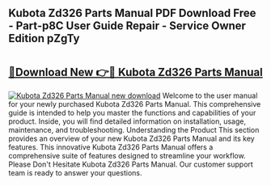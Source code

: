## Kubota Zd326 Parts Manual PDF Download Free - Part-p8C User Guide Repair - Service Owner Edition pZgTy

# <h2><a href="http://bc45802.oget.top/?id=Kubota+Zd326+Parts+Manual">🔗Download New 👉🔴 Kubota Zd326 Parts Manual</a></h2>

[![Kubota Zd326 Parts Manual new download](https://i.imgur.com/5g1atiW.png)](http://bc45802.oget.top/?id=Kubota+Zd326+Parts+Manual)
Welcome to the user manual for your newly purchased Kubota Zd326 Parts Manual. This comprehensive guide is intended to help you master the functions and capabilities of your product. Inside, you will find detailed information on installation, usage, maintenance, and troubleshooting. Understanding the Product This section provides an overview of your new Kubota Zd326 Parts Manual and its key features. This innovative Kubota Zd326 Parts Manual offers a comprehensive suite of features designed to streamline your workflow. Please Don't Hesitate Kubota Zd326 Parts Manual. Our customer support team is ready to answer your questions.
